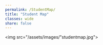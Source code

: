 ```yaml
---
permalink: /StudentMap/
title: "Student Map"
classes: wide
share: false
---
```


<img src="/assets/images/"studentmap.jpg">

